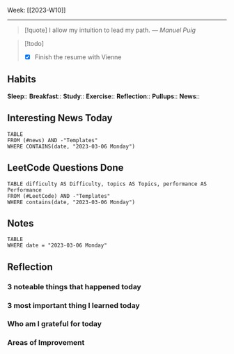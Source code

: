 Week: [[2023-W10]]
- - -
>[!quote]
> I allow my intuition to lead my path.
> — <cite>Manuel Puig</cite>

>[!todo]
>- [x] Finish the resume with Vienne


## Habits

**Sleep**::
**Breakfast**::
**Study**:: 
**Exercise**:: 
**Reflection**:: 
**Pullups**::
**News**::

## Interesting News Today

```dataview
TABLE 
FROM (#news) AND -"Templates"
WHERE CONTAINS(date, "2023-03-06 Monday") 
```

## LeetCode Questions Done

```dataview
TABLE difficulty AS Difficulty, topics AS Topics, performance AS Performance
FROM (#LeetCode) AND -"Templates"
WHERE contains(date, "2023-03-06 Monday") 
```

## Notes

```dataview
TABLE
WHERE date = "2023-03-06 Monday"
```

## Reflection

### 3 noteable things that happened today

### 3 most important thing I learned today

### Who am I grateful for today

### Areas of Improvement